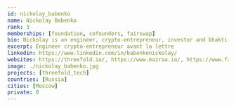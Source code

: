 ```yaml
---
id: nickolay_babenko
name: Nickolay Babenko
rank: 3
memberships: [foundation, cofounders, fairswap]
bio: Nickolay is an engineer, crypto-entrepreneur, investor and bhakti-yogi. The combination of a technical mindset and deep understanding of the psychology of relationships helps him to achieve ambitious and practical goals and secure long-standing relationships. Having 15 years of experience in the IT industry and 8 years specifically in the blockchain industry, Nickolay is eager for new opportunities to make people happier in general and with the help of technology in particular. Previously to joining FairSwap he co-founded one of the first bitcoin payment processors and multicurrency wallets and later was part of the founding team at ThreeFold Foundation.
excerpt: Engineer crypto-entrepreneur avant la lettre
linkedin: https://www.linkedin.com/in/babenkonickolay/
websites: https://threefold.io/, https://www.mazraa.io/, https://www.fair-swap.org
image: ./nickolay_babenko.jpg
projects: [threefold_tech]
countries: [Russia]
cities: [Moscow]
private: 0
---
```




